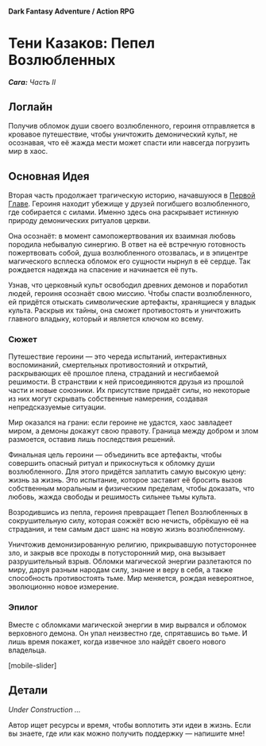 #### Dark Fantasy Adventure / Action RPG

# Тени Казаков: Пепел Возлюбленных

***Сага:** Часть II*

## Логлайн

Получив обломок души своего возлюбленного, героиня отправляется в кровавое путешествие, чтобы уничтожить демонический культ, не осознавая, что её жажда мести может спасти или навсегда погрузить мир в хаос.

## Основная Идея

Вторая часть продолжает трагическую историю, начавшуюся в [Первой Главе](/cossack-saga-1). Героиня находит убежище у друзей погибшего возлюбленного, где собирается с силами. Именно здесь она раскрывает истинную природу демонических ритуалов церкви.

Она осознаёт: в момент самопожертвования их взаимная любовь породила небывалую синергию. В ответ на её встречную готовность пожертвовать собой, душа возлюбленного отозвалась, и в эпицентре магического всплеска обломок его сущности нырнул в её сердце. Так рождается надежда на спасение и начинается её путь.

Узнав, что церковный культ освободил древних демонов и поработил людей, героиня осознаёт свою миссию. Чтобы спасти возлюбленного, ей придётся отыскать символические артефакты, хранящиеся у владык культа. Раскрыв их тайны, она сможет противостоять и уничтожить главного владыку, который и является ключом ко всему.

### Сюжет

Путешествие героини — это череда испытаний, интерактивных воспоминаний, смертельных противостояний и открытий, раскрывающих её прошлое плена, страданий и несгибаемой решимости. В странствии к ней присоединяются друзья из прошлой части и новые союзники. Их присутствие придаёт силы, но некоторые из них могут скрывать собственные намерения, создавая непредсказуемые ситуации.

Мир оказался на грани: если героине не удастся, хаос завладеет миром, а демоны докажут свою правоту. Граница между добром и злом размоется, оставив лишь последствия решений.

Финальная цель героини — объединить все артефакты, чтобы совершить опасный ритуал и прикоснуться к обломку души возлюбленного. Для этого придётся заплатить самую высокую цену: жизнь за жизнь. Это испытание, которое заставит её бросить вызов собственным моральным и физическим пределам, чтобы доказать, что любовь, жажда свободы и решимость сильнее тьмы культа.

Возродившись из пепла, героиня превращает Пепел Возлюбленных в сокрушительную силу, которая сожжёт всю нечисть, обрёкшую её на страдания, и тем самым даст шанс на новую жизнь возлюбленному.

Уничтожив демонизированную религию, прикрывавшую потустороннее зло, и закрыв все проходы в потусторонний мир, она вызывает разрушительный взрыв. Обломки магической энергии разлетаются по миру, даруя разным народам силу, знание и веру в себя, а также способность противостоять тьме. Мир меняется, рождая невероятное, эволюционно новое измерение.

### Эпилог

Вместе с обломками магической энергии в мир вырвался и обломок верховного демона. Он упал неизвестно где, спрятавшись во тьме. И лишь время покажет, когда извечное зло найдёт своего нового владельца.

[mobile-slider]

## Детали

*Under Construction …*

Автор ищет ресурсы и время, чтобы воплотить эти идеи в жизнь. Если вы знаете, где или как можно получить поддержку — напишите мне!